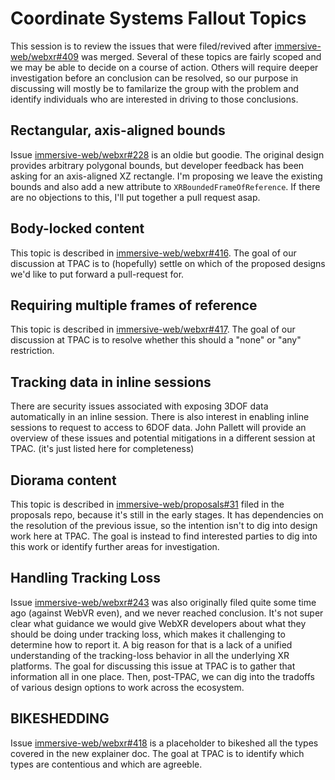 # Coordinate Systems Fallout Topics

This session is to review the issues that were filed/revived after [immersive-web/webxr#409](https://github.com/immersive-web/webxr/pull/409) was merged.  Several of these topics are fairly scoped and we may be able to decide on a course of action.  Others will require deeper investigation before an conclusion can be resolved, so our purpose in discussing will mostly be to familarize the group with the problem and identify individuals who are interested in driving to those conclusions.

## Rectangular, axis-aligned bounds
Issue [immersive-web/webxr#228](https://github.com/immersive-web/webxr/issues/228) is an oldie but goodie.  The original design provides arbitrary polygonal bounds, but developer feedback has been asking for an axis-aligned XZ rectangle.  I'm proposing we leave the existing bounds and also add a new attribute to `XRBoundedFrameOfReference`.  If there are no objections to this, I'll put together a pull request asap.

## Body-locked content
This topic is described in [immersive-web/webxr#416](https://github.com/immersive-web/webxr/issues/416).  The goal of our discussion at TPAC is to (hopefully) settle on which of the proposed designs we'd like to put forward a pull-request for.

## Requiring multiple frames of reference
This topic is described in [immersive-web/webxr#417](https://github.com/immersive-web/webxr/issues/417).  The goal of our discussion at TPAC is to resolve whether this should a "none" or "any" restriction.

## Tracking data in inline sessions
There are security issues associated with exposing 3DOF data automatically in an inline session.  There is also interest in enabling inline sessions to request to access to 6DOF data.  John Pallett will provide an overview of these issues and potential mitigations in a different session at TPAC. (it's just listed here for completeness)

## Diorama content
This topic is described in [immersive-web/proposals#31](https://github.com/immersive-web/proposals/issues/31) filed in the proposals repo, because it's still in the early stages.  It has dependencies on the resolution of the previous issue, so the intention isn't to dig into design work here at TPAC.  The goal is instead to find interested parties to dig into this work or identify further areas for investigation.

## Handling Tracking Loss
Issue [immersive-web/webxr#243](https://github.com/immersive-web/webxr/issues/243) was also originally filed quite some time ago (against WebVR even), and we never reached conclusion.  It's not super clear what guidance we would give WebXR developers about what they should be doing under tracking loss, which makes it challenging to determine how to report it.  A big reason for that is a lack of a unified understanding of the tracking-loss behavior in all the underlying XR platforms. The goal for discussing this issue at TPAC is to gather that information all in one place.  Then, post-TPAC, we can dig into the tradoffs of various design options to work across the ecosystem.

## BIKESHEDDING
Issue [immersive-web/webxr#418](https://github.com/immersive-web/webxr/issues/418) is a placeholder to bikeshed all the types covered in the new explainer doc.  The goal at TPAC is to identify which types are contentious and which are agreeble.
